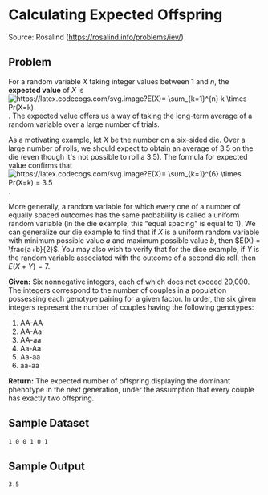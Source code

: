 
Calculating Expected Offspring
==============================

Source: Rosalind (https://rosalind.info/problems/iev/)

Problem
-------

For a random variable $X$ taking integer values between $1$ and $n$, the **expected value** of $X$ is <img src="https://latex.codecogs.com/svg.image?E(X)=&space;\sum_{k=1}^{n}&space;k&space;\times&space;Pr(X=k)" title="https://latex.codecogs.com/svg.image?E(X)= \sum_{k=1}^{n} k \times Pr(X=k)" /> . The expected value offers us a way of taking the long-term average of a random variable over a large number of trials.

As a motivating example, let $X$ be the number on a six-sided die. Over a large number of rolls, we should expect to obtain an average of 3.5 on the die (even though it's not possible to roll a 3.5). The formula for expected value confirms that <img src="https://latex.codecogs.com/svg.image?E(X)=&space;\sum_{k=1}^{6}&space;\times&space;Pr(X=k)&space;=&space;3.5" title="https://latex.codecogs.com/svg.image?E(X)= \sum_{k=1}^{6} \times Pr(X=k) = 3.5" />.

More generally, a random variable for which every one of a number of equally spaced outcomes has the same probability is called a uniform random variable (in the die example, this "equal spacing" is equal to 1). We can generalize our die example to find that if $X$ is a uniform random variable with minimum possible value $a$ and maximum possible value $b$, then $E(X) = \frac{a+b}{2}$. You may also wish to verify that for the dice example, if $Y$ is the random variable associated with the outcome of a second die roll, then $E(X+Y)=7$.


**Given:** Six nonnegative integers, each of which does not exceed 20,000. The integers correspond to the number of couples in a population possessing each genotype pairing for a given factor. In order, the six given integers represent the number of couples having the following genotypes:

1. AA-AA
2. AA-Aa
3. AA-aa
4. Aa-Aa
5. Aa-aa
6. aa-aa

**Return:** The expected number of offspring displaying the dominant phenotype in the next generation, under the assumption that every couple has exactly two offspring.


Sample Dataset
--------------
```
1 0 0 1 0 1
```


Sample Output
-------------
```
3.5
```

